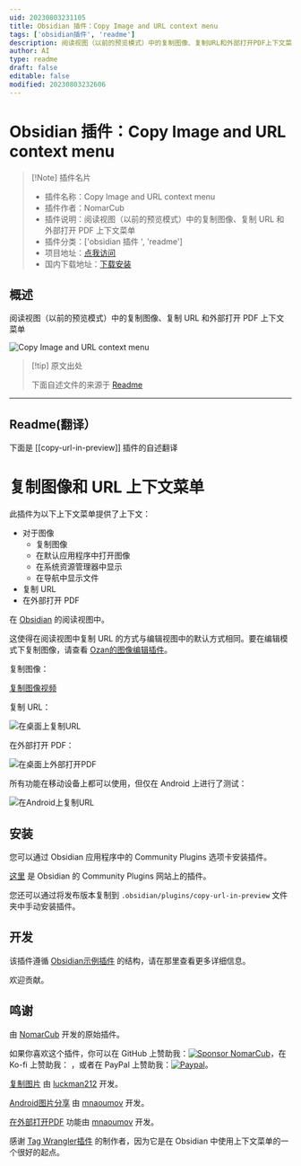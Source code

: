 ```yaml
---
uid: 20230803231105
title: Obsidian 插件：Copy Image and URL context menu
tags: ['obsidian插件', 'readme']
description: 阅读视图（以前的预览模式）中的复制图像、复制URL和外部打开PDF上下文菜单
author: AI
type: readme
draft: false
editable: false
modified: 20230803232606
---
```


# Obsidian 插件：Copy Image and URL context menu

> [!Note] 插件名片
> - 插件名称：Copy Image and URL context menu
> - 插件作者：NomarCub
> - 插件说明：阅读视图（以前的预览模式）中的复制图像、复制 URL 和外部打开 PDF 上下文菜单
> - 插件分类：['obsidian 插件 ', 'readme']
> - 项目地址：[点我访问](https://github.com/NomarCub/obsidian-copy-url-in-preview)
> - 国内下载地址：[下载安装](https://pkmer.cn/products/plugin/pluginMarket/?copy-url-in-preview)

## 概述

阅读视图（以前的预览模式）中的复制图像、复制 URL 和外部打开 PDF 上下文菜单

![Copy Image and URL context menu](https://cdn.pkmer.cn/covers/copy-url-in-preview.gif!pkmer)

> [!tip] 原文出处
>
>下面自述文件的来源于 [Readme](https://ghproxy.net/https://raw.githubusercontent.com/NomarCub/obsidian-copy-url-in-preview/master/README.md)
>

---

## Readme(翻译）

下面是 [[copy-url-in-preview]] 插件的自述翻译

# 复制图像和 URL 上下文菜单

此插件为以下上下文菜单提供了上下文：

- 对于图像
  - 复制图像
  - 在默认应用程序中打开图像
  - 在系统资源管理器中显示
  - 在导航中显示文件
- 复制 URL
- 在外部打开 PDF

在 [Obsidian](https://obsidian.md/) 的阅读视图中。

这使得在阅读视图中复制 URL 的方式与编辑视图中的默认方式相同。要在编辑模式下复制图像，请查看 [Ozan的图像编辑插件](https://github.com/ozntel/oz-image-in-editor-obsidian)。

复制图像：

[复制图像视频](https://user-images.githubusercontent.com/1992842/132140547-fead74c1-4bec-489a-945c-f28cbba43493.mp4)

复制 URL：

![在桌面上复制URL](https://user-images.githubusercontent.com/5298006/125515738-8fb2143d-6502-46d3-a1b8-57b025211c2f.gif)

在外部打开 PDF：

![在桌面上外部打开PDF](https://user-images.githubusercontent.com/5298006/171170626-5a94f5dc-61fc-4661-a9f2-38a0fb0181f5.gif)

所有功能在移动设备上都可以使用，但仅在 Android 上进行了测试：

![在Android上复制URL](https://user-images.githubusercontent.com/5298006/125515758-bdf77074-a58c-4a6d-affa-88d031991ab2.gif)

## 安装

您可以通过 Obsidian 应用程序中的 Community Plugins 选项卡安装插件。

[这里](https://obsidian.md/plugins?id=copy-url-in-preview) 是 Obsidian 的 Community Plugins 网站上的插件。

您还可以通过将发布版本复制到 `.obsidian/plugins/copy-url-in-preview` 文件夹中手动安装插件。

## 开发

该插件遵循 [Obsidian示例插件](https://github.com/obsidianmd/obsidian-sample-plugin) 的结构，请在那里查看更多详细信息。

欢迎贡献。

## 鸣谢

由 [NomarCub](https://github.com/NomarCub) 开发的原始插件。

如果你喜欢这个插件，你可以在 GitHub 上赞助我：[![Sponsor NomarCub](https://img.shields.io/static/v1?label=Sponsor%20NomarCub&message=%E2%9D%A4&logo=GitHub&color=%23fe8e86)](https://github.com/sponsors/NomarCub)，在 Ko-fi 上赞助我： ，或者在 PayPal 上赞助我：[![Paypal](https://img.shields.io/badge/paypal-nomarcub-yellow?style=social&logo=paypal)](https://paypal.me/nomarcub)。

[复制图片](https://github.com/NomarCub/obsidian-copy-url-in-preview/pull/2) 由 [luckman212](https://github.com/luckman212) 开发。

[Android图片分享](https://github.com/NomarCub/obsidian-copy-url-in-preview/issues/5) 由 [mnaoumov](https://github.com/mnaoumov) 开发。

[在外部打开PDF](https://github.com/NomarCub/obsidian-copy-url-in-preview/issues/9) 功能由 [mnaoumov](https://github.com/mnaoumov) 开发。

感谢 [Tag Wrangler插件](https://github.com/pjeby/tag-wrangler) 的制作者，因为它是在 Obsidian 中使用上下文菜单的一个很好的起点。
